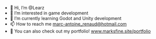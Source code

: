 - 👋 Hi, I’m @Learz
- 👀 I’m interested in game development
- 🌱 I’m currently learning Godot and Unity development
- 📫 How to reach me marc-antoine_renaud@hotmail.com
- 📄 You can also check out my portfolio! www.marksfine.site/portfolio

<!---
Learz/Learz is a ✨ special ✨ repository because its `README.md` (this file) appears on your GitHub profile.
You can click the Preview link to take a look at your changes.
--->

